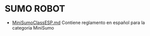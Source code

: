 **SUMO ROBOT**
==============
* [MiniSumoClassESP.md](MiniSumoClassESP.md) Contiene reglamento en español para la categoría MiniSumo

